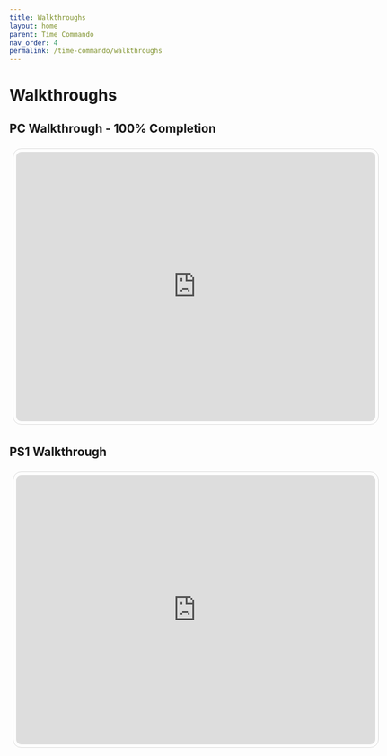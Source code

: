 ```yaml
---
title: Walkthroughs
layout: home
parent: Time Commando
nav_order: 4
permalink: /time-commando/walkthroughs
---
```


# Walkthroughs


## PC Walkthrough - 100% Completion

<iframe width="640" height="480" src="https://www.youtube.com/embed/_chuFISg4wc?si=AkqeiCKlKXYA7CqX" title="YouTube video player" frameborder="0" allow="accelerometer; autoplay; clipboard-write; encrypted-media; gyroscope; picture-in-picture; web-share" referrerpolicy="strict-origin-when-cross-origin" allowfullscreen style="margin: 6px; display: inline-flex; border-radius: 15px; border: 1px solid #80808042; padding: 5px;"></iframe>

## PS1 Walkthrough

<iframe width="640" height="480" src="https://www.youtube.com/embed/O2SM7vakuwk?si=6E-kAgY8RBcW_RxV" title="YouTube video player" frameborder="0" allow="accelerometer; autoplay; clipboard-write; encrypted-media; gyroscope; picture-in-picture; web-share" referrerpolicy="strict-origin-when-cross-origin" allowfullscreen style="margin: 6px; display: inline-flex; border-radius: 15px; border: 1px solid #80808042; padding: 5px;"></iframe>
